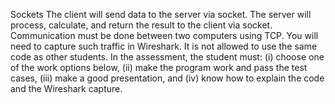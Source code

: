 Sockets
The client will send data to the server via socket. The server will process, calculate, and return the result to the client via socket. Communication must be done between two computers using TCP. You will need to capture such traffic in Wireshark. It is not allowed to use the same code as other students. In the assessment, the student must: (i) choose one of the work options below, (ii) make the program work and pass the test cases, (iii) make a good presentation, and (iv) know how to explain the code and the Wireshark capture.

